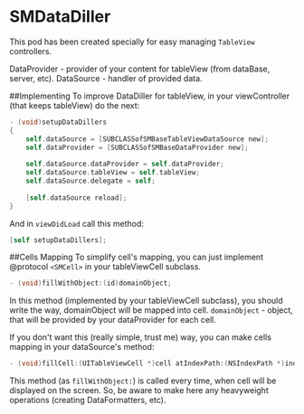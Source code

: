 SMDataDiller
============

This pod has been created specially for easy managing ``TableView`` controllers.

DataProvider - provider of your content for tableView (from dataBase, server, etc). 
DataSource   - handler of provided data. 

##Implementing
To improve DataDiller for tableView, in your viewController (that keeps tableView) do the next:

``` objective-c
- (void)setupDataDillers
{
    self.dataSource = [SUBCLASSofSMBaseTableViewDataSource new]; 
    self.dataProvider = [SUBCLASSofSMBaseDataProvider new];
    
    self.dataSource.dataProvider = self.dataProvider;
    self.dataSource.tableView = self.tableView;
    self.dataSource.delegate = self;
    
    [self.dataSource reload];
}
```

And in ``viewDidLoad`` call this method:
``` objective-c
[self setupDataDillers];
```


##Cells Mapping
To  simplify cell's mapping, you can just implement @protocol ```<SMCell>``` in your tableViewCell subclass.
``` objective-c
- (void)fillWithObject:(id)domainObject;
```
In this method (implemented by your tableViewCell subclass), you should write the way, domainObject will be mapped into cell.
``domainObject`` - object, that will be provided by your dataProvider for each cell. 


If you don't want this (really simple, trust me) way, you can make cells mapping in your dataSource's method:
``` objective-c
- (void)fillCell:(UITableViewCell *)cell atIndexPath:(NSIndexPath *)indexPath
```
This method (as ``fillWithObject:``) is called every time, when cell will be displayed on the screen. So, be aware to make here any heavyweight operations (creating DataFormatters, etc). 


